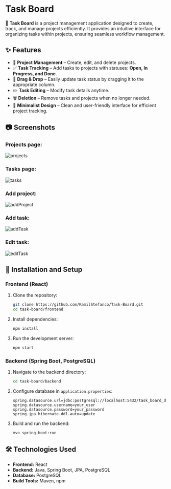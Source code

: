 # **Task Board**

📌 **Task Board** is a project management application designed to create, track, and manage projects efficiently. It provides an intuitive interface for organizing tasks within projects, ensuring seamless workflow management.

## ✨ **Features**
- 📂 **Project Management** – Create, edit, and delete projects.
- ✅ **Task Tracking** – Add tasks to projects with statuses: **Open, In Progress, and Done**.
- 🎯 **Drag & Drop** – Easily update task status by dragging it to the appropriate column.
- ✏️ **Task Editing** – Modify task details anytime.
- 🗑 **Deletion** – Remove tasks and projects when no longer needed.
- 🎨 **Minimalist Design** – Clean and user-friendly interface for efficient project tracking.

## 📷 **Screenshots**

### Projects page:
![projects](https://github.com/user-attachments/assets/76cf5772-e038-4f46-b5e7-c6e17d955984)

### Tasks page:
![tasks](https://github.com/user-attachments/assets/f01b6c88-4721-4714-9e47-96e8b61ca703)

### Add project:
![addProject](https://github.com/user-attachments/assets/a4dbbb43-5153-4ac6-aa77-7c04866e458b)

### Add task:
![addTask](https://github.com/user-attachments/assets/e1a6b47e-8c22-45c0-acc3-aee289c8f540)

### Edit task:
![editTask](https://github.com/user-attachments/assets/c1724da6-580f-461e-811e-c9c8ed566441)


## 🚀 **Installation and Setup**

### **Frontend (React)**
1. Clone the repository:
   ```bash
   git clone https://github.com/KamilStefanco/Task-Board.git
   cd task-board/frontend
   ```
2. Install dependencies:
   ```bash
   npm install
   ```
3. Run the development server:
   ```bash
   npm start
   ```

### **Backend (Spring Boot, PostgreSQL)**
1. Navigate to the backend directory:
   ```bash
   cd task-board/backend
   ```
2. Configure database in `application.properties`:
   ```properties
   spring.datasource.url=jdbc:postgresql://localhost:5432/task_board_db
   spring.datasource.username=your_user
   spring.datasource.password=your_password
   spring.jpa.hibernate.ddl-auto=update
   ```
3. Build and run the backend:
   ```bash
   mvn spring-boot:run
   ```

## 🛠 **Technologies Used**
- **Frontend:** React
- **Backend:** Java, Spring Boot, JPA, PostgreSQL
- **Database:** PostgreSQL
- **Build Tools:** Maven, npm


